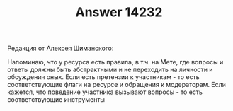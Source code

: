 ﻿---
title: "Answer 14232"
se.owner.user_id: 264178
se.owner.display_name: "Dev18"
se.owner.link: "https://ru.meta.stackoverflow.com/users/264178/dev18"
se.answer_id: 14232
se.question_id: 14229
se.post_type: answer
se.is_accepted: False
---
<p>Редакция от Алексея Шиманского:</p>
<p>Напоминаю, что у ресурса есть правила, в т.ч. на Мете, где вопросы и ответы должны быть абстрактными и не переходить на личности и обсуждения оных. Если есть претензии к участникам - то есть соответствующие флаги на ресурсе и обращения к модераторам. Если кажется, что поведение участника вызывают вопросы - то есть соответствующие инструменты</p>
